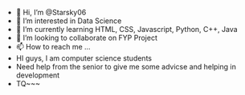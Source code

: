 - 👋 Hi, I’m @Starsky06
- 👀 I’m interested in Data Science
- 🌱 I’m currently learning HTML, CSS, Javascript, Python, C++, Java
- 💞️ I’m looking to collaborate on FYP Project
- 📫 How to reach me ...
- HI guys, I am computer science students
- Need help from the senior to give me some advicse and helping in development
- TQ~~~

<!---
Starsky06/Starsky06 is a ✨ special ✨ repository because its `README.md` (this file) appears on your GitHub profile.
You can click the Preview link to take a look at your changes.
--->

